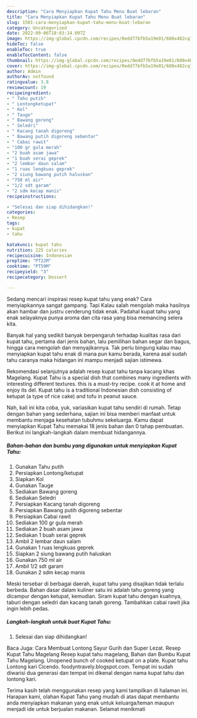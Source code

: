 ```yaml
---
description: "Cara Menyiapkan Kupat Tahu Menu Buat lebaran"
title: "Cara Menyiapkan Kupat Tahu Menu Buat lebaran"
slug: 1501-cara-menyiapkan-kupat-tahu-menu-buat-lebaran
category: Uncategorized
date: 2022-09-06T18:03:14.097Z
image: https://img-global.cpcdn.com/recipes/0edd77bfb5a19e01/680x482cq70/kupat-tahu-foto-resep-utama.jpg
hideToc: false
enableToc: true
enableTocContent: false
thumbnail: https://img-global.cpcdn.com/recipes/0edd77bfb5a19e01/680x482cq70/kupat-tahu-foto-resep-utama.jpg
cover: https://img-global.cpcdn.com/recipes/0edd77bfb5a19e01/680x482cq70/kupat-tahu-foto-resep-utama.jpg
author: Admin
authorAv: notfound
ratingvalue: 3.8
reviewcount: 19
recipeingredient:
- " Tahu putih"
- " Lontongketupat"
- " Kol"
- " Tauge"
- " Bawang goreng"
- " Seledri"
- " Kacang tanah digoreng"
- " Bawang putih digoreng sebentar"
- " Cabai rawit"
- "100 gr gula merah"
- "2 buah asam jawa"
- "1 buah serai geprek"
- "2 lembar daun salam"
- "1 ruas lengkuas geprek"
- "2 siung bawang putih haluskan"
- "750 ml air"
- "1/2 sdt garam"
- "2 sdm kecap manis"
recipeinstructions:

- "Selesai dan siap dihidangkan!"
categories:
- Resep
tags:
- kupat
- tahu

katakunci: kupat tahu 
nutrition: 225 calories
recipecuisine: Indonesian
preptime: "PT22M"
cooktime: "PT59M"
recipeyield: "3"
recipecategory: Dessert

---
```



Sedang mencari inspirasi resep kupat tahu yang enak? Cara menyiapkannya sangat gampang. Tapi Kalau salah mengolah maka hasilnya akan hambar dan justru cenderung tidak enak. Padahal kupat tahu yang enak selayaknya punya aroma dan cita rasa yang bisa memancing selera kita.


Banyak hal yang sedikit banyak berpengaruh terhadap kualitas rasa dari kupat tahu, pertama dari jenis bahan, lalu pemilihan bahan segar dan bagus, hingga cara mengolah dan menyajikannya. Tak perlu bingung kalau mau menyiapkan kupat tahu enak di mana pun kamu berada, karena asal sudah tahu caranya maka hidangan ini mampu menjadi sajian istimewa.

Rekomendasi selanjutnya adalah resep kupat tahu tanpa kacang khas Magelang. Kupat Tahu is a special dish that combines many ingredients with interesting different textures. this is a must-try recipe. cook it at home and enjoy its del. Kupat tahu is a traditional Indonesian dish consisting of ketupat (a type of rice cake) and tofu in peanut sauce.


Nah, kali ini kita coba, yuk, variasikan kupat tahu sendiri di rumah. Tetap dengan bahan yang sederhana, sajian ini bisa memberi manfaat untuk membantu menjaga kesehatan tubuhmu sekeluarga. Kamu dapat menyiapkan Kupat Tahu memakai 18 jenis bahan dan 0 tahap pembuatan. Berikut ini langkah-langkah dalam membuat hidangannya.

<!--inarticleads1-->

##### Bahan-bahan dan bumbu yang digunakan untuk menyiapkan Kupat Tahu:

1. Gunakan  Tahu putih
1. Persiapkan  Lontong/ketupat
1. Siapkan  Kol
1. Gunakan  Tauge
1. Sediakan  Bawang goreng
1. Sediakan  Seledri
1. Persiapkan  Kacang tanah digoreng
1. Persiapkan  Bawang putih digoreng sebentar
1. Persiapkan  Cabai rawit
1. Sediakan 100 gr gula merah
1. Sediakan 2 buah asam jawa
1. Sediakan 1 buah serai geprek
1. Ambil 2 lembar daun salam
1. Gunakan 1 ruas lengkuas geprek
1. Siapkan 2 siung bawang putih haluskan
1. Gunakan 750 ml air
1. Ambil 1/2 sdt garam
1. Gunakan 2 sdm kecap manis


Meski tersebar di berbagai daerah, kupat tahu yang disajikan tidak terlalu berbeda. Bahan dasar dalam kuliner satu ini adalah tahu goreng yang dicampur dengan ketupat, kemudian. Siram kupat tahu dengan kuahnya, taburi dengan seledri dan kacang tanah goreng. Tambahkan cabai rawit jika ingin lebih pedas. 

<!--inarticleads2-->

##### Langkah-langkah untuk buat Kupat Tahu:


1. Selesai dan siap dihidangkan!

Baca Juga: Cara Membuat Lontong Sayur Gurih dan Super Lezat. Resep Kupat Tahu Magelang Resep kupat tahu magelang, Bahan dan Bumbu Kupat Tahu Magelang. Unopened bunch of cooked ketupat on a plate. Kupat tahu Lontong kari Cicendo. foodyntravely.blogspot.com. Tempat ini sudah diwarisi dua generasi dan tempat ini dikenal dengan nama kupat tahu dan lontong kari. 

Terima kasih telah menggunakan resep yang kami tampilkan di halaman ini. Harapan kami, olahan Kupat Tahu yang mudah di atas dapat membantu anda menyiapkan makanan yang enak untuk keluarga/teman maupun menjadi ide untuk berjualan makanan. Selamat menikmati
